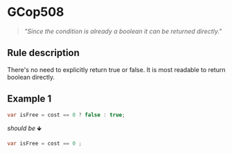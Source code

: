 ﻿# GCop508

> *"Since the condition is already a boolean it can be returned directly."*


## Rule description
There's no need to explicitly return true or false. It is most readable to return boolean directly.

## Example 1
```csharp
var isFree = cost == 0 ? false : true;
```
*should be* 🡻

```csharp
var isFree = cost == 0 ;
```
